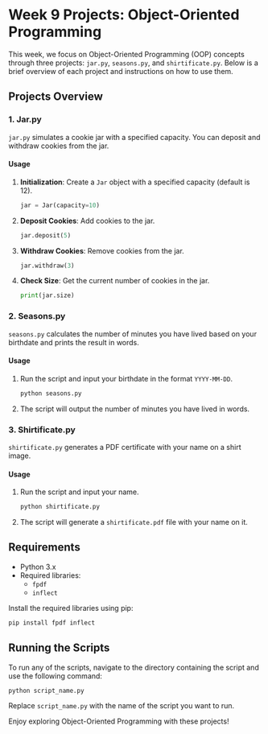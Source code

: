 # Week 9 Projects: Object-Oriented Programming

This week, we focus on Object-Oriented Programming (OOP) concepts through three projects: `jar.py`, `seasons.py`, and `shirtificate.py`. Below is a brief overview of each project and instructions on how to use them.

## Projects Overview

### 1. Jar.py

`jar.py` simulates a cookie jar with a specified capacity. You can deposit and withdraw cookies from the jar.

#### Usage

1. **Initialization**: Create a `Jar` object with a specified capacity (default is 12).

    ```python
    jar = Jar(capacity=10)
    ```

2. **Deposit Cookies**: Add cookies to the jar.

    ```python
    jar.deposit(5)
    ```

3. **Withdraw Cookies**: Remove cookies from the jar.

    ```python
    jar.withdraw(3)
    ```

4. **Check Size**: Get the current number of cookies in the jar.

    ```python
    print(jar.size)
    ```

### 2. Seasons.py

`seasons.py` calculates the number of minutes you have lived based on your birthdate and prints the result in words.

#### Usage

1. Run the script and input your birthdate in the format `YYYY-MM-DD`.

    ```sh
    python seasons.py
    ```

2. The script will output the number of minutes you have lived in words.

### 3. Shirtificate.py

`shirtificate.py` generates a PDF certificate with your name on a shirt image.

#### Usage

1. Run the script and input your name.

    ```sh
    python shirtificate.py
    ```

2. The script will generate a `shirtificate.pdf` file with your name on it.

## Requirements

- Python 3.x
- Required libraries:
  - `fpdf`
  - `inflect`

Install the required libraries using pip:

```sh
pip install fpdf inflect
```

## Running the Scripts

To run any of the scripts, navigate to the directory containing the script and use the following command:

```sh
python script_name.py
```

Replace `script_name.py` with the name of the script you want to run.

Enjoy exploring Object-Oriented Programming with these projects!